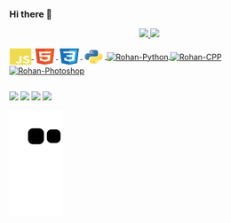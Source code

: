 ### Hi there 👋
<!--
**rohanrudra55/rohanrudra55** is a ✨ _special_ ✨ repository because its `README.md` (this file) appears on your GitHub profile.

- 🔭 I’m currently working on
- 🌱 I’m currently learning DSA
- 👯 I’m looking to collaborate on Python
- 🤔 I’m looking for help with DSA
--
- 💬 Ask me about C
- 📫 How to reach me: rohanrudra55
- 
<img src="http://github-readme-streak-stats.herokuapp.com?user=rohanrudra55&theme=dark&date_format=M%20j%5B%2C%20Y%5D">
<img src="https://github-readme-stats.vercel.app/api?username=rohanrudra55&&show_icons=true&dark&theme=dark&icon_color=F47340">
<img src="https://github-readme-stats.vercel.app/api/top-langs/?username=rohanrudra55&theme=dark"> -->
<div align="center">
  <a href="https://github.com/rohanrudra55">
  <img height="180em" src="https://github-readme-stats.vercel.app/api?username=rohanrudra55&show_icons=true&theme=dracula&include_all_commits=true&count_private=true"/>
  <img height="180em" src="https://github-readme-stats.vercel.app/api/top-langs/?username=rohanrudra55&layout=compact&langs_count=7&theme=dracula"/>
</div>
<div style="display: inline_block"><br>
  <img align="center" alt="Rohan-Js" height="30" width="40" src="https://raw.githubusercontent.com/devicons/devicon/master/icons/javascript/javascript-plain.svg">
  <img align="center" alt="Rohan-HTML" height="30" width="40" src="https://raw.githubusercontent.com/devicons/devicon/master/icons/html5/html5-original.svg">
  <img align="center" alt="Rohan-CSS" height="30" width="40" src="https://raw.githubusercontent.com/devicons/devicon/master/icons/css3/css3-original.svg">
  <img align="center" alt="Rohan-Python" height="30" width="40" src="https://raw.githubusercontent.com/devicons/devicon/master/icons/python/python-original.svg">
  <img align="center" alt="Rohan-Python" height="40" width="50" src="https://cdn.jsdelivr.net/gh/devicons/devicon/icons/java/java-original.svg">
  <img align="center" alt="Rohan-CPP" height="30" width="40" src="https://cdn.jsdelivr.net/gh/devicons/devicon/icons/cplusplus/cplusplus-original.svg">
  <img align="center" alt="Rohan-Photoshop" height="30" width="40" src="https://cdn.jsdelivr.net/gh/devicons/devicon/icons/photoshop/photoshop-plain.svg">
</div>
  
  ##
 
<div> 
  <a href="https://instagram.com/rohanrudra55" target="_blank"><img src="https://img.shields.io/badge/-Instagram-%23E4405F?style=for-the-badge&logo=instagram&logoColor=white" target="_blank"></a>
 <a href="https://discord.gg/rohanrudra55" target="_blank"><img src="https://img.shields.io/badge/Discord-7289DA?style=for-the-badge&logo=discord&logoColor=white" target="_blank"></a> 
  <a href = "mailto:rohanrudra55@gmail.com"><img src="https://img.shields.io/badge/-Gmail-%23333?style=for-the-badge&logo=gmail&logoColor=white" target="_blank"></a>
  <a href="https://www.linkedin.com/in/rohanrudra55" target="_blank"><img src="https://img.shields.io/badge/-LinkedIn-%230077B5?style=for-the-badge&logo=linkedin&logoColor=white" target="_blank"></a> 
 
  ![Snake animation](https://github.com/rafaballerini/rafaballerini/blob/output/github-contribution-grid-snake.svg)
 
</div>

